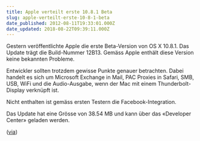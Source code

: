```yaml
---
title: Apple verteilt erste 10.8.1 Beta
slug: apple-verteilt-erste-10-8-1-beta
date_published: 2012-08-11T19:33:01.000Z
date_updated: 2018-08-22T09:39:11.000Z
---
```


Gestern veröffentlichte Apple die erste Beta-Version von OS X 10.8.1. Das Update trägt die Build-Nummer 12B13. Gemäss Apple enthält diese Version keine bekannten Probleme.

Entwickler sollten trotzdem gewisse Punkte genauer betrachten. Dabei handelt es sich um Microsoft Exchange in Mail, PAC Proxies in Safari, SMB, USB, WiFi und die Audio-Ausgabe, wenn der Mac mit einem Thunderbolt-Display verknüpft ist.

Nicht enthalten ist gemäss ersten Testern die Facebook-Integration.

Das Update hat eine Grösse von 38.54 MB und kann über das «Developer Center» geladen werden.

([via](http://www.macprime.ch/news/article/apple-verteilt-erste-10.8.1-beta))
